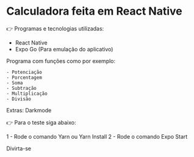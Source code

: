 # Calculadora feita em React Native 

:point_right: Programas e tecnologias utilizadas:

 - React Native
 - Expo Go (Para emulação do aplicativo)

Programa com funções como por exemplo:

    - Potenciação
    - Porcentagem
    - Soma
    - Subtração
    - Multiplicação
    - Divisão

Extras:
    Darkmode


:point_right: Para o teste siga abaixo:

 1 - Rode o comando Yarn ou Yarn Install
 2 - Rode o comando Expo Start 

 Divirta-se

